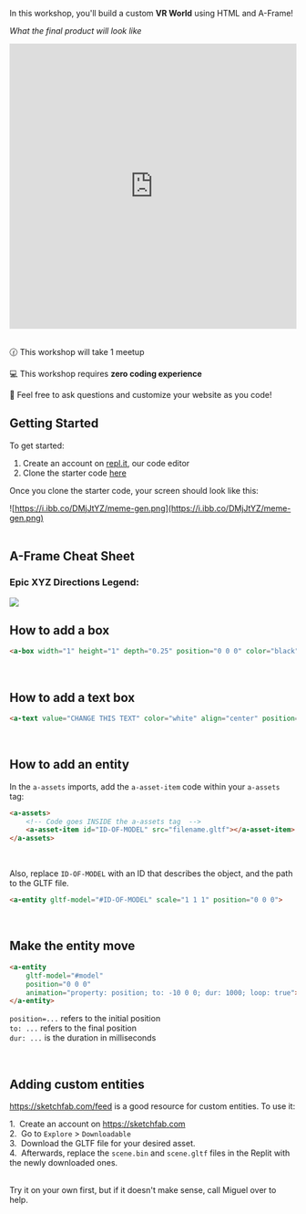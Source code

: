 In this workshop, you'll build a custom **VR World** using HTML and A-Frame!

_What the final product will look like_
<iframe width="100%" height="500" src="https://www.youtube.com/embed/uqGSTCnqKec?autoplay=1" title="YouTube video player" frameborder="0" allow="accelerometer; autoplay; clipboard-write; encrypted-media; gyroscope; picture-in-picture; web-share" allowfullscreen></iframe>
<br/>
<br/>

🕜 This workshop will take 1 meetup

💻 This workshop requires **zero coding experience**

👋 Feel free to ask questions and customize your website as you code!

## Getting Started

To get started:

1. Create an account on <a href="https://repl.it" target="_blank">repl.it</a>, our code editor
2. Clone the starter code <a href="https://replit.com/@MA157/VR-World-Starter" target="_blank">here</a>

Once you clone the starter code, your screen should look like this:

![https://i.ibb.co/DMjJtYZ/meme-gen.png](https://i.ibb.co/DMjJtYZ/meme-gen.png)
<br>
<br>

## A-Frame Cheat Sheet

### **Epic XYZ Directions Legend:**


<img src="https://i.ibb.co/0C1Fjk0/hackclub-1.png"/>

<br/>

## **How to add a box**
```html
<a-box width="1" height="1" depth="0.25" position="0 0 0" color="black"></a-box>
```
<br/>

## **How to add a text box**
```html
<a-text value="CHANGE THIS TEXT" color="white" align="center" position="0 0 0"></a-text>
```
<br/>


## **How to add an entity**<br>

In the `a-assets` imports, add the `a-asset-item` code within your `a-assets` tag:
```html
<a-assets>
    <!-- Code goes INSIDE the a-assets tag  -->
    <a-asset-item id="ID-OF-MODEL" src="filename.gltf"></a-asset-item>
</a-assets>

```
<br/>

Also, replace `ID-OF-MODEL` with an ID that describes the object, and the path to the GLTF file.


```html
<a-entity gltf-model="#ID-OF-MODEL" scale="1 1 1" position="0 0 0">
```
<br/>


## **Make the entity move**
```html
<a-entity 
    gltf-model="#model" 
    position="0 0 0" 
    animation="property: position; to: -10 0 0; dur: 1000; loop: true">
</a-entity>
```

`position=...` refers to the initial position<br/>
`to: ...` refers to the final position<br/>
`dur: ...` is the duration in milliseconds

<br/>


## **Adding custom entities**

<a href="https://sketchfab.com/feed" target="_blank">https://sketchfab.com/feed</a> is a good resource for custom entities. To use it:

1.&nbsp; Create an account on <a href="https://sketchfab.com" target="_blank">https://sketchfab.com</a><br>
2.&nbsp; Go to `Explore` > `Downloadable`<br>
3.&nbsp; Download the GLTF file for your desired asset. <br>
4.&nbsp; Afterwards, replace the `scene.bin` and `scene.gltf` files in the Replit with the newly downloaded ones.

<br>Try it on your own first, but if it doesn't make sense, call Miguel over to help.

<br>
<br>
<br>
